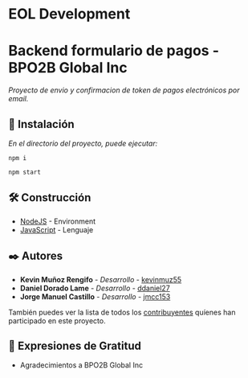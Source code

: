 # EOL Development
# Backend formulario de pagos - BPO2B Global Inc
_Proyecto de envio y confirmacion de token de pagos electrónicos por email._

## 🔧 Instalación

_En el directorio del proyecto, puede ejecutar:_
```
npm i
```
```
npm start
```

## 🛠️ Construcción

* [NodeJS](https://nodejs.org/en/) - Environment
* [JavaScript](https://www.javascript.com/) - Lenguaje

## ✒️ Autores

* **Kevin Muñoz Rengifo** - *Desarrollo* - [kevinmuz55](https://github.com/kevinmuz55)
* **Daniel Dorado Lame** - *Desarrollo* - [ddaniel27](https://github.com/ddaniel27)
* **Jorge Manuel Castillo** - *Desarrollo* - [jmcc153](https://github.com/jmcc153)

También puedes ver la lista de todos los [contribuyentes](https://github.com/ddaniel27/EOL-FirstProject/contributors) quíenes han participado en este proyecto. 

## 🎁 Expresiones de Gratitud

* Agradecimientos a BPO2B Global Inc
